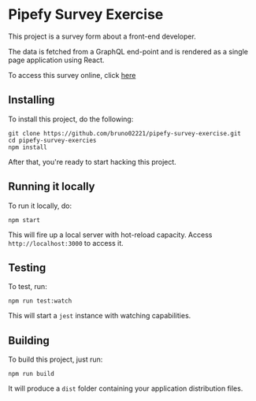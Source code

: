 # Pipefy Survey Exercise
This project is a survey form about a front-end developer.

The data is fetched from a GraphQL end-point and is rendered as a single page application using React.

To access this survey online, click [here](https://pipefy-survey-exercise.herokuapp.com/)

## Installing

To install this project, do the following:

```shell
git clone https://github.com/bruno02221/pipefy-survey-exercise.git
cd pipefy-survey-exercies
npm install
```
After that, you're ready to start hacking this project.

## Running it locally

To run it locally, do:

```
npm start
```
This will fire up a local server with hot-reload capacity. Access `http://localhost:3000` to access it.

## Testing

To test, run:

`npm run test:watch`

This will start a `jest` instance with watching capabilities.

## Building

To build this project, just run:

`npm run build`

It will produce a `dist` folder containing your application distribution files.
